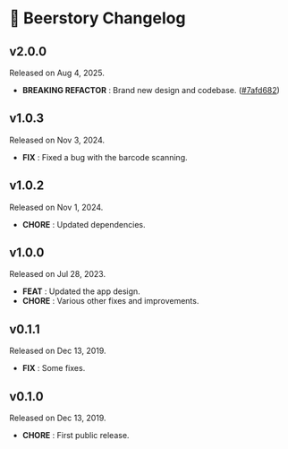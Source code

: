 # 📰 Beerstory Changelog

## v2.0.0
Released on Aug 4, 2025.

* **BREAKING REFACTOR** : Brand new design and codebase. ([#7afd682](https://github.com/Skyost/Beerstory/commit/7afd682))

## v1.0.3
Released on Nov 3, 2024.

* **FIX** : Fixed a bug with the barcode scanning.

## v1.0.2
Released on Nov 1, 2024.

* **CHORE** : Updated dependencies.

## v1.0.0
Released on Jul 28, 2023.

* **FEAT** : Updated the app design.
* **CHORE** : Various other fixes and improvements.

## v0.1.1
Released on Dec 13, 2019.

* **FIX** : Some fixes.

## v0.1.0
Released on Dec 13, 2019.

* **CHORE** : First public release.

